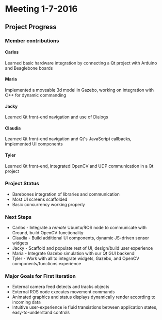# Meeting 1-7-2016

## Project Progress

### Member contributions

#### Carlos

Learned basic hardware integration by connecting a Qt project with Arduino and Beaglebone boards

#### Maria

Implemented a moveable 3d model in Gazebo, working on integration with C++ for dynamic commanding

#### Jacky

Learned Qt front-end navigation and use of Dialogs

#### Claudia

Learned Qt front-end navigation and Qt's JavaScript callbacks, implemented UI components

#### Tyler

Learned Qt front-end, integrated OpenCV and UDP communication in a Qt project

### Project Status

* Barebones integration of libraries and communication
* Most UI screens scaffolded
* Basic concurrency working properly

### Next Steps

* Carlos - Integrate a *remote* Ubuntu/ROS node to communicate with Ground, build OpenCV functionality
* Claudia - Build additional UI components, dynamic JS-driven sensor widgets
* Jacky - Scaffold and populate rest of UI, design/build user experience
* Maria - Integrate Gazebo simulation with our Qt GUI backend
* Tyler - Work with all to integrate widgets, Gazebo, and OpenCV components/functions
experience
### Major Goals for First Iteration

* External camera feed detects and tracks objects
* External ROS node executes movement commands
* Animated graphics and status displays dynamically render according to incoming data
* Intuitive user-experience ie fluid transistions between application states, easy-to-understand controls